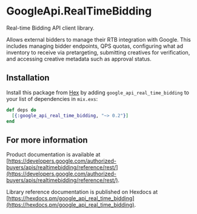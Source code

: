 # GoogleApi.RealTimeBidding

Real-time Bidding API client library.

Allows external bidders to manage their RTB integration with Google. This includes managing bidder endpoints, QPS quotas, configuring what ad inventory to receive via pretargeting, submitting creatives for verification, and accessing creative metadata such as approval status.

## Installation

Install this package from [Hex](https://hex.pm) by adding
`google_api_real_time_bidding` to your list of dependencies in `mix.exs`:

```elixir
def deps do
  [{:google_api_real_time_bidding, "~> 0.2"}]
end
```

## For more information

Product documentation is available at [https://developers.google.com/authorized-buyers/apis/realtimebidding/reference/rest/](https://developers.google.com/authorized-buyers/apis/realtimebidding/reference/rest/).

Library reference documentation is published on Hexdocs at
[https://hexdocs.pm/google_api_real_time_bidding](https://hexdocs.pm/google_api_real_time_bidding).
